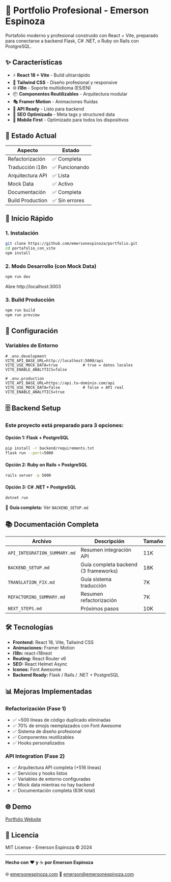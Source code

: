 # 🚀 Portfolio Profesional - Emerson Espinoza

Portafolio moderno y profesional construido con React + Vite, preparado para conectarse a backend Flask, C# .NET, o Ruby on Rails con PostgreSQL.

## ✨ Características

- ⚡ **React 18 + Vite** - Build ultrarrápido
- 🎨 **Tailwind CSS** - Diseño profesional y responsive
- 🌐 **i18n** - Soporte multiidioma (ES/EN)
- 📦 **Componentes Reutilizables** - Arquitectura modular
- 🎭 **Framer Motion** - Animaciones fluidas
- 🔗 **API Ready** - Listo para backend
- 🎯 **SEO Optimizado** - Meta tags y structured data
- 📱 **Mobile First** - Optimizado para todos los dispositivos

## 🎯 Estado Actual

| Aspecto | Estado |
|---------|--------|
| Refactorización | ✅ Completa |
| Traducción i18n | ✅ Funcionando |
| Arquitectura API | ✅ Lista |
| Mock Data | ✅ Activo |
| Documentación | ✅ Completa |
| Build Production | ✅ Sin errores |

## 🚀 Inicio Rápido

### 1. Instalación
```bash
git clone https://github.com/emersonespinoza/portfolio.git
cd portafolio_con_vite
npm install
```

### 2. Modo Desarrollo (con Mock Data)
```bash
npm run dev
```
Abre http://localhost:3003

### 3. Build Producción
```bash
npm run build
npm run preview
```

## 🔧 Configuración

### Variables de Entorno

```env
# .env.development
VITE_API_BASE_URL=http://localhost:5000/api
VITE_USE_MOCK_DATA=true           # true = datos locales
VITE_ENABLE_ANALYTICS=false

# .env.production
VITE_API_BASE_URL=https://api.tu-dominio.com/api
VITE_USE_MOCK_DATA=false          # false = API real
VITE_ENABLE_ANALYTICS=true
```

## 🗄️ Backend Setup

### Este proyecto está preparado para 3 opciones:

#### Opción 1: Flask + PostgreSQL
```bash
pip install -r backend/requirements.txt
flask run --port=5000
```

#### Opción 2: Ruby on Rails + PostgreSQL
```bash
rails server -p 5000
```

#### Opción 3: C# .NET + PostgreSQL
```bash
dotnet run
```

📖 **Guía completa:** Ver `BACKEND_SETUP.md`

## 📚 Documentación Completa

| Archivo | Descripción | Tamaño |
|---------|-------------|---------|
| `API_INTEGRATION_SUMMARY.md` | Resumen integración API | 11K |
| `BACKEND_SETUP.md` | Guía completa backend (3 frameworks) | 18K |
| `TRANSLATION_FIX.md` | Guía sistema traducción | 7K |
| `REFACTORING_SUMMARY.md` | Resumen refactorización | 7K |
| `NEXT_STEPS.md` | Próximos pasos | 10K |

## 🛠️ Tecnologías

- **Frontend:** React 18, Vite, Tailwind CSS
- **Animaciones:** Framer Motion
- **i18n:** react-i18next
- **Routing:** React Router v6
- **SEO:** React Helmet Async
- **Iconos:** Font Awesome
- **Backend Ready:** Flask / Rails / .NET + PostgreSQL

## 📊 Mejoras Implementadas

### Refactorización (Fase 1)
- ✅ ~500 líneas de código duplicado eliminadas
- ✅ 70% de emojis reemplazados con Font Awesome
- ✅ Sistema de diseño profesional
- ✅ Componentes reutilizables
- ✅ Hooks personalizados

### API Integration (Fase 2)
- ✅ Arquitectura API completa (+516 líneas)
- ✅ Servicios y hooks listos
- ✅ Variables de entorno configuradas
- ✅ Mock data mientras no hay backend
- ✅ Documentación completa (63K total)

## 🌐 Demo

[Portfolio Website](https://portafolio-con-vite.vercel.app/)

## 📄 Licencia

MIT License - Emerson Espinoza © 2024

---

**Hecho con** ❤️ **y** ☕ **por Emerson Espinoza**

🌐 [emersonespinoza.com](https://emersonespinoza.com)
📧 emerson@emersonespinoza.com
